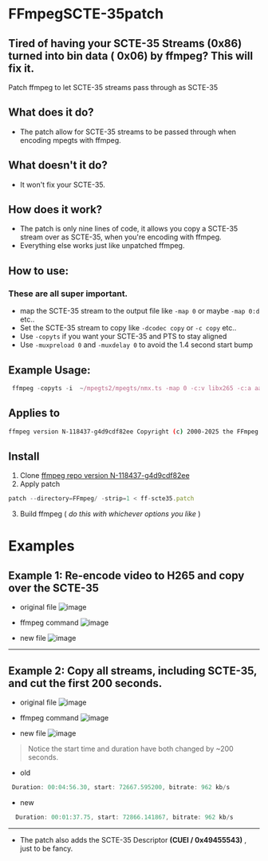 # FFmpegSCTE-35patch
## Tired of having your SCTE-35 Streams (__0x86__) turned into bin data ( __0x06__) by ffmpeg? This will fix it. 
Patch ffmpeg to let  SCTE-35 streams pass through as SCTE-35

## What does it do?

* The patch allow for SCTE-35 streams to be passed through when encoding mpegts with ffmpeg.

## What doesn't it do?

* It won't fix your SCTE-35.

## How does it work?

* The patch is only nine lines of code, it allows you copy a SCTE-35 stream over as SCTE-35, when you're encoding with ffmpeg.
* Everything else works just like unpatched ffmpeg.

## How to use:

### These are all super important. 

* map the SCTE-35 stream to the output file like  `-map 0` or maybe `-map 0:d` etc..
* Set the SCTE-35 stream to copy like `-dcodec copy` or `-c copy` etc..
* Use `-copyts` if you want your SCTE-35 and PTS to stay aligned 
* Use `-muxpreload 0` and  `-muxdelay 0` to avoid the 1.4 second start bump

## Example Usage:

```js
 ffmpeg -copyts -i  ~/mpegts2/mpegts/nmx.ts -map 0 -c:v libx265 -c:a aac -c:d copy -muxpreload 0 -muxdelay 0 -y  passed.ts
``` 

## Applies to 
```sh
ffmpeg version N-118437-g4d9cdf82ee Copyright (c) 2000-2025 the FFmpeg developers
```

## Install 
1. Clone [ffmpeg repo version N-118437-g4d9cdf82ee](https://github.com/superkabuki/FFmpeg)
2. Apply patch
```js
patch --directory=FFmpeg/ -strip=1 < ff-scte35.patch
```
3. Build ffmpeg  ( _do this with whichever options you like_ )

# Examples


## Example 1:  Re-encode video to H265 and copy over the SCTE-35


* original file
![image](https://github.com/user-attachments/assets/b8816336-37a8-439e-87a1-d904f2815d7c)

* ffmpeg command
![image](https://github.com/user-attachments/assets/3c0190b0-479e-40ce-9c2e-9168919489a8)

* new file
![image](https://github.com/user-attachments/assets/2b76b386-814f-431b-a07a-a6eaa7001a12)

---

## Example 2:  Copy all streams, including SCTE-35, and cut the first 200 seconds.


* original file
![image](https://github.com/user-attachments/assets/30d88882-0814-4609-92fc-53ef29e77bae)

* ffmpeg command
 ![image](https://github.com/user-attachments/assets/21b1b49a-c9a2-4e8b-8322-2b4f5755a51e)

* new file
![image](https://github.com/user-attachments/assets/f2cf31c6-90a4-428c-97bd-4ca82823fc71)


> Notice the start time and duration have both changed by ~200 seconds.

* old
```js
 Duration: 00:04:56.30, start: 72667.595200, bitrate: 962 kb/s
```
* new
```js
  Duration: 00:01:37.75, start: 72866.141867, bitrate: 962 kb/s
```
---
* The patch also adds the SCTE-35 Descriptor __(CUEI / 0x49455543)__ , just to be fancy.

